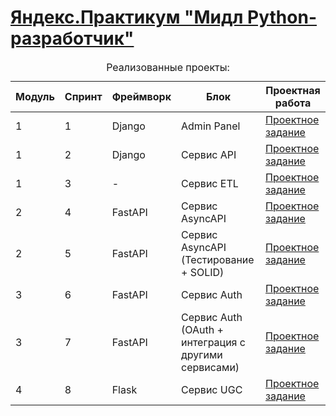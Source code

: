 <!DOCTYPE html>
<html>
  <head>
    <meta charset="utf-8" />
  </head>
  <body>
    <h1>
      <a href="https://praktikum.yandex.ru/middle-python/" target="_blank"
        >Яндекс.Практикум "Мидл Python-разработчик"</a
      >
    </h1>
    <table>
      <caption>
        Реализованные проекты:
      </caption>
      <thead>
        <tr>
          <th>Модуль</th>
          <th>Спринт</th>
          <th>Фреймворк</th>
          <th>Блок</th>
          <th>Проектная работа</th>
        </tr>
      </thead>
      <tbody>
        <tr>
          <td>1</td>
          <td>1</td>
          <td>Django</td>
          <td>Admin Panel</td>
          <td>
            <a href="https://github.com/ilkaxd/new_admin_panel_sprint_1" target="_blank">Проектное задание</a>
          </td>
        </tr>
        <tr>
          <td>1</td>
          <td>2</td>
          <td>Django</td>
          <td>Сервис API</td>
          <td>
            <a href="https://github.com/ilkaxd/new_admin_panel_sprint_2" target="_blank">Проектное задание</a>
          </td>
        </tr>
        <tr>
          <td>1</td>
          <td>3</td>
          <td>-</td>
          <td>Сервис ETL</td>
          <td>
            <a href="https://github.com/ilkaxd/new_admin_panel_sprint_3" target="_blank">Проектное задание</a>
          </td>
        </tr>
        <tr>
          <td>2</td>
          <td>4</td>
          <td>FastAPI</td>
          <td>Сервис AsyncAPI</td>
          <td>
            <a href="https://github.com/ilkaxd/Async_API_sprint_1" target="_blank">Проектное задание</a>
          </td>
        </tr>
        <tr>
          <td>2</td>
          <td>5</td>
          <td>FastAPI</td>
          <td>Сервис AsyncAPI (Тестирование + SOLID)</td>
          <td>
            <a href="https://github.com/ilkaxd/Async_API_sprint_2" target="_blank">Проектное задание</a>
          </td>
        </tr>
        <tr>
          <td>3</td>
          <td>6</td>
          <td>FastAPI</td>
          <td>Сервис Auth</td>
          <td>
            <a href="https://github.com/ilkaxd/Auth_sprint_1" target="_blank">Проектное задание</a>
          </td>
        </tr>
        <tr>
          <td>3</td>
          <td>7</td>
          <td>FastAPI</td>
          <td>Сервис Auth (OAuth + интеграция с другими сервисами)</td>
          <td>
            <a href="https://github.com/ilkaxd/Auth_sprint_2" target="_blank">Проектное задание</a>
          </td>
        </tr>
        <tr>
          <td>4</td>
          <td>8</td>
          <td>Flask</td>
          <td>Сервис UGC</td>
          <td>
            <a href="https://github.com/ilkaxd/ugc_sprint_1" target="_blank">Проектное задание</a>
          </td>
        </tr>
      </tbody>
    </table>
  </body>
</html>
